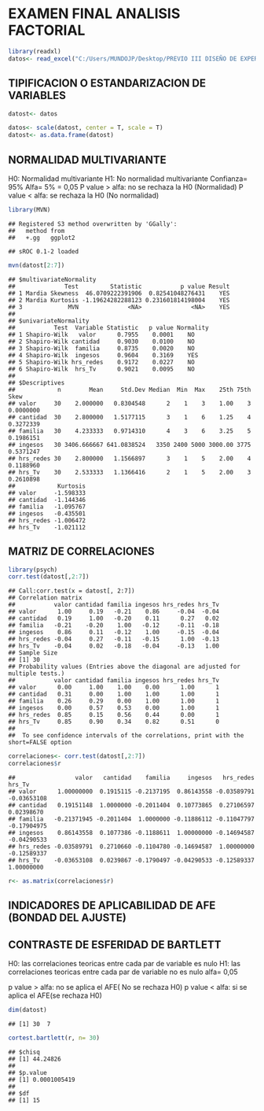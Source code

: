 EXAMEN FINAL ANALISIS FACTORIAL
================

``` r
library(readxl)
datos<- read_excel("C:/Users/MUNDOJP/Desktop/PREVIO III DISEÑO DE EXPERIMENTOS/base de datos kevin.xlsx")
```

## TIPIFICACION O ESTANDARIZACION DE VARIABLES

``` r
datost<- datos

datos<- scale(datost, center = T, scale = T)
datost<- as.data.frame(datost)
```

## NORMALIDAD MULTIVARIANTE

H0: Normalidad multivariante H1: No normalidad multivariante Confianza=
95% Alfa= 5% = 0,05 P value &gt; alfa: no se rechaza la H0 (Normalidad)
P value &lt; alfa: se rechaza la H0 (No normalidad)

``` r
library(MVN)
```

    ## Registered S3 method overwritten by 'GGally':
    ##   method from   
    ##   +.gg   ggplot2

    ## sROC 0.1-2 loaded

``` r
mvn(datost[2:7])
```

    ## $multivariateNormality
    ##              Test         Statistic           p value Result
    ## 1 Mardia Skewness  46.0709222391906  0.82541048276431    YES
    ## 2 Mardia Kurtosis -1.19624282288123 0.231601814198004    YES
    ## 3             MVN              <NA>              <NA>    YES
    ## 
    ## $univariateNormality
    ##           Test  Variable Statistic   p value Normality
    ## 1 Shapiro-Wilk   valor      0.7955    0.0001    NO    
    ## 2 Shapiro-Wilk cantidad     0.9030    0.0100    NO    
    ## 3 Shapiro-Wilk  familia     0.8735    0.0020    NO    
    ## 4 Shapiro-Wilk  ingesos     0.9604    0.3169    YES   
    ## 5 Shapiro-Wilk hrs_redes    0.9172    0.0227    NO    
    ## 6 Shapiro-Wilk  hrs_Tv      0.9021    0.0095    NO    
    ## 
    ## $Descriptives
    ##            n        Mean     Std.Dev Median  Min  Max    25th 75th      Skew
    ## valor     30    2.000000   0.8304548      2    1    3    1.00    3 0.0000000
    ## cantidad  30    2.800000   1.5177115      3    1    6    1.25    4 0.3272339
    ## familia   30    4.233333   0.9714310      4    3    6    3.25    5 0.1986151
    ## ingesos   30 3406.666667 641.0838524   3350 2400 5000 3000.00 3775 0.5371247
    ## hrs_redes 30    2.800000   1.1566897      3    1    5    2.00    4 0.1188960
    ## hrs_Tv    30    2.533333   1.1366416      2    1    5    2.00    3 0.2610898
    ##            Kurtosis
    ## valor     -1.598333
    ## cantidad  -1.144346
    ## familia   -1.095767
    ## ingesos   -0.435501
    ## hrs_redes -1.006472
    ## hrs_Tv    -1.021112

## MATRIZ DE CORRELACIONES

``` r
library(psych)
corr.test(datost[,2:7])
```

    ## Call:corr.test(x = datost[, 2:7])
    ## Correlation matrix 
    ##           valor cantidad familia ingesos hrs_redes hrs_Tv
    ## valor      1.00     0.19   -0.21    0.86     -0.04  -0.04
    ## cantidad   0.19     1.00   -0.20    0.11      0.27   0.02
    ## familia   -0.21    -0.20    1.00   -0.12     -0.11  -0.18
    ## ingesos    0.86     0.11   -0.12    1.00     -0.15  -0.04
    ## hrs_redes -0.04     0.27   -0.11   -0.15      1.00  -0.13
    ## hrs_Tv    -0.04     0.02   -0.18   -0.04     -0.13   1.00
    ## Sample Size 
    ## [1] 30
    ## Probability values (Entries above the diagonal are adjusted for multiple tests.) 
    ##           valor cantidad familia ingesos hrs_redes hrs_Tv
    ## valor      0.00     1.00    1.00    0.00      1.00      1
    ## cantidad   0.31     0.00    1.00    1.00      1.00      1
    ## familia    0.26     0.29    0.00    1.00      1.00      1
    ## ingesos    0.00     0.57    0.53    0.00      1.00      1
    ## hrs_redes  0.85     0.15    0.56    0.44      0.00      1
    ## hrs_Tv     0.85     0.90    0.34    0.82      0.51      0
    ## 
    ##  To see confidence intervals of the correlations, print with the short=FALSE option

``` r
correlaciones<- corr.test(datost[,2:7])
correlaciones$r
```

    ##                 valor   cantidad    familia     ingesos   hrs_redes      hrs_Tv
    ## valor      1.00000000  0.1915115 -0.2137195  0.86143558 -0.03589791 -0.03653108
    ## cantidad   0.19151148  1.0000000 -0.2011404  0.10773865  0.27106597  0.02398670
    ## familia   -0.21371945 -0.2011404  1.0000000 -0.11886112 -0.11047797 -0.17904975
    ## ingesos    0.86143558  0.1077386 -0.1188611  1.00000000 -0.14694587 -0.04290533
    ## hrs_redes -0.03589791  0.2710660 -0.1104780 -0.14694587  1.00000000 -0.12589337
    ## hrs_Tv    -0.03653108  0.0239867 -0.1790497 -0.04290533 -0.12589337  1.00000000

``` r
r<- as.matrix(correlaciones$r)
```

## INDICADORES DE APLICABILIDAD DE AFE (BONDAD DEL AJUSTE)

## CONTRASTE DE ESFERIDAD DE BARTLETT

H0: las correlaciones teoricas entre cada par de variable es nulo H1:
las correlaciones teoricas entre cada par de variable no es nulo alfa=
0,05

p value &gt; alfa: no se aplica el AFE( No se rechaza H0) p value &lt;
alfa: si se aplica el AFE(se rechaza H0)

``` r
dim(datost)
```

    ## [1] 30  7

``` r
cortest.bartlett(r, n= 30)
```

    ## $chisq
    ## [1] 44.24826
    ## 
    ## $p.value
    ## [1] 0.0001005419
    ## 
    ## $df
    ## [1] 15
